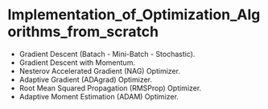 # Implementation_of_Optimization_Algorithms_from_scratch
- Gradient Descent (Batach - Mini-Batch - Stochastic).
- Gradient Descent with Momentum.
- Nesterov Accelerated Gradient (NAG) Optimizer.
- Adaptive Gradient (ADAgrad) Optimizer.
- Root Mean Squared Propagation (RMSProp) Optimizer.
- Adaptive Moment Estimation (ADAM) Optimizer.
